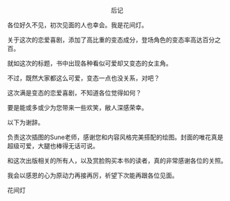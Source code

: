 <p align="center">后记</p>

各位好久不见，初次见面的人也幸会。我是花间灯。

关于这次的恋爱喜剧，添加了高比重的变态成分，登场角色的变态率高达百分之百。

就如这次的标题，书中出现各种看似可爱却又变态的女主角。

不过，既然大家都这么可爱，变态一点也没关系，对吧？

这次满是变态的恋爱喜剧，不知道各位觉得如何？

要是能或多或少为您带来一些欢笑，敝人深感荣幸。

以下为谢辞。

负责这次插图的Sune老师，感谢您和内容风格完美搭配的绘图。封面的唯花真是超级可爱，大腿也棒得无话可说。

和这次出版相关的所有人，以及赏脸购买本书的读者，真的非常感谢各位的关照。

我会以感恩的心为原动力再接再厉，祈望下次能再跟各位见面。

花间灯

